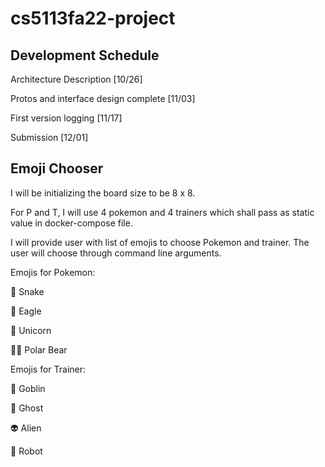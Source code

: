 # cs5113fa22-project

## Development Schedule

Architecture Description [10/26]

Protos and interface design complete [11/03]

First version logging [11/17] 

Submission [12/01]

## Emoji Chooser 

I will be initializing the board size to be 8 x 8.

For P and T, I will use 4 pokemon and 4 trainers which shall pass as static value in docker-compose file.

I will provide user with list of emojis to choose Pokemon and trainer. The user will choose through command line arguments.

Emojis for Pokemon:

🐍 Snake

🦅 Eagle

🦄 Unicorn

🐻‍❄️ Polar Bear


Emojis for Trainer:

👺 Goblin

👻 Ghost

👽 Alien

🤖 Robot


